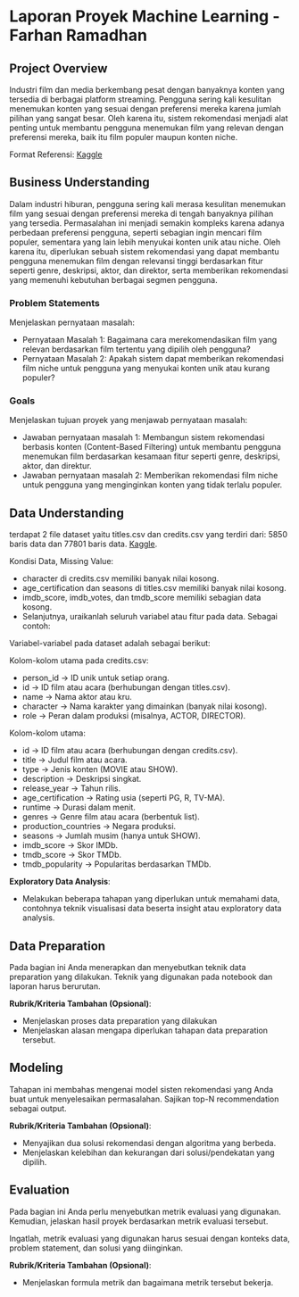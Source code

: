 # Laporan Proyek Machine Learning - Farhan Ramadhan

## Project Overview

Industri film dan media berkembang pesat dengan banyaknya konten yang tersedia di berbagai platform streaming. Pengguna sering kali kesulitan menemukan konten yang sesuai dengan preferensi mereka karena jumlah pilihan yang sangat besar. Oleh karena itu, sistem rekomendasi menjadi alat penting untuk membantu pengguna menemukan film yang relevan dengan preferensi mereka, baik itu film populer maupun konten niche.

  Format Referensi: [Kaggle](https://www.kaggle.com/datasets/victorsoeiro/netflix-tv-shows-and-movies) 

## Business Understanding

Dalam industri hiburan, pengguna sering kali merasa kesulitan menemukan film yang sesuai dengan preferensi mereka di tengah banyaknya pilihan yang tersedia. Permasalahan ini menjadi semakin kompleks karena adanya perbedaan preferensi pengguna, seperti sebagian ingin mencari film populer, sementara yang lain lebih menyukai konten unik atau niche. Oleh karena itu, diperlukan sebuah sistem rekomendasi yang dapat membantu pengguna menemukan film dengan relevansi tinggi berdasarkan fitur seperti genre, deskripsi, aktor, dan direktor, serta memberikan rekomendasi yang memenuhi kebutuhan berbagai segmen pengguna.

### Problem Statements

Menjelaskan pernyataan masalah:
- Pernyataan Masalah 1: Bagaimana cara merekomendasikan film yang relevan berdasarkan film tertentu yang dipilih oleh pengguna?
- Pernyataan Masalah 2: Apakah sistem dapat memberikan rekomendasi film niche untuk pengguna yang menyukai konten unik atau kurang populer?

### Goals

Menjelaskan tujuan proyek yang menjawab pernyataan masalah:
- Jawaban pernyataan masalah 1: Membangun sistem rekomendasi berbasis konten (Content-Based Filtering) untuk membantu pengguna menemukan film berdasarkan kesamaan fitur seperti genre, deskripsi, aktor, dan direktur.
- Jawaban pernyataan masalah 2: Memberikan rekomendasi film niche untuk pengguna yang menginginkan konten yang tidak terlalu populer.

## Data Understanding
terdapat 2 file dataset yaitu titles.csv dan credits.csv yang terdiri dari: 5850 baris data dan 77801 baris data. [Kaggle](https://www.kaggle.com/datasets/victorsoeiro/netflix-tv-shows-and-movies).

Kondisi Data, Missing Value:
- character di credits.csv memiliki banyak nilai kosong.
- age_certification dan seasons di titles.csv memiliki banyak nilai kosong.
- imdb_score, imdb_votes, dan tmdb_score memiliki sebagian data kosong.
- Selanjutnya, uraikanlah seluruh variabel atau fitur pada data. Sebagai contoh:  

Variabel-variabel pada dataset adalah sebagai berikut:

Kolom-kolom utama pada credits.csv:
- person_id → ID unik untuk setiap orang.
- id → ID film atau acara (berhubungan dengan titles.csv).
- name → Nama aktor atau kru.
- character → Nama karakter yang dimainkan (banyak nilai kosong).
- role → Peran dalam produksi (misalnya, ACTOR, DIRECTOR).

Kolom-kolom utama:
- id → ID film atau acara (berhubungan dengan credits.csv).
- title → Judul film atau acara.
- type → Jenis konten (MOVIE atau SHOW).
- description → Deskripsi singkat.
- release_year → Tahun rilis.
- age_certification → Rating usia (seperti PG, R, TV-MA).
- runtime → Durasi dalam menit.
- genres → Genre film atau acara (berbentuk list).
- production_countries → Negara produksi.
- seasons → Jumlah musim (hanya untuk SHOW).
- imdb_score → Skor IMDb.
- tmdb_score → Skor TMDb.
- tmdb_popularity → Popularitas berdasarkan TMDb.

**Exploratory Data Analysis**:
- Melakukan beberapa tahapan yang diperlukan untuk memahami data, contohnya teknik visualisasi data beserta insight atau exploratory data analysis.

## Data Preparation
Pada bagian ini Anda menerapkan dan menyebutkan teknik data preparation yang dilakukan. Teknik yang digunakan pada notebook dan laporan harus berurutan.

**Rubrik/Kriteria Tambahan (Opsional)**: 
- Menjelaskan proses data preparation yang dilakukan
- Menjelaskan alasan mengapa diperlukan tahapan data preparation tersebut.

## Modeling
Tahapan ini membahas mengenai model sisten rekomendasi yang Anda buat untuk menyelesaikan permasalahan. Sajikan top-N recommendation sebagai output.

**Rubrik/Kriteria Tambahan (Opsional)**: 
- Menyajikan dua solusi rekomendasi dengan algoritma yang berbeda.
- Menjelaskan kelebihan dan kekurangan dari solusi/pendekatan yang dipilih.

## Evaluation
Pada bagian ini Anda perlu menyebutkan metrik evaluasi yang digunakan. Kemudian, jelaskan hasil proyek berdasarkan metrik evaluasi tersebut.

Ingatlah, metrik evaluasi yang digunakan harus sesuai dengan konteks data, problem statement, dan solusi yang diinginkan.

**Rubrik/Kriteria Tambahan (Opsional)**: 
- Menjelaskan formula metrik dan bagaimana metrik tersebut bekerja.
